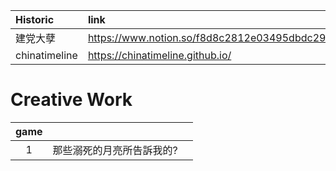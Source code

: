 |Historic|link|github|
|:-|:-|:-|
|建党大孽|https://www.notion.so/f8d8c2812e03495dbdc294b87bbb7ce5||
|chinatimeline|https://chinatimeline.github.io/|https://github.com/chinatimeline/data|

# Creative Work
|game|||
|:-:|:-|:-|
|1|那些溺死的月亮所告訴我的?|
